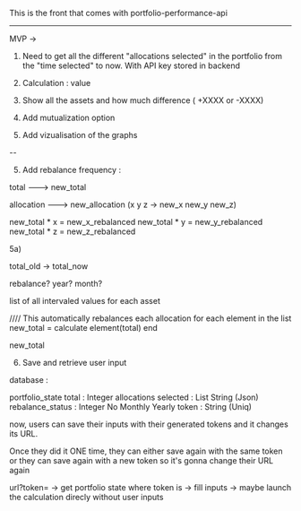 This is the front that comes with portfolio-performance-api

---------------------------------------------------

MVP ->

1) Need to get all the different "allocations selected" in the portfolio from the "time selected" to now. With API key stored in backend

2) Calculation : value

2) Show all the assets and how much difference ( +XXXX or -XXXX)

3) Add mutualization option

4) Add vizualisation of the graphs

--

5) Add rebalance frequency :

total ---> new_total

allocation ---> new_allocation
(x y z -> new_x new_y new_z)

new_total * x = new_x_rebalanced
new_total * y = new_y_rebalanced
new_total * z = new_z_rebalanced

5a)

total_old -> total_now

rebalance? year? month?

list of all intervaled values for each asset


//// This automatically rebalances each allocation
for each element in the list
    new_total = calculate element(total) 
end

new_total


6) Save and retrieve user input

database :

portfolio_state
    total : Integer
    allocations selected : List String (Json)
    rebalance_status : Integer
        No Monthly Yearly
    token : String (Uniq)

now, users can save their inputs with their generated tokens and it changes its URL.

Once they did it ONE time, they can either save again with the same token or they can save again
with a new token so it's gonna change their URL again

url?token=<token>
-> get portfolio state where token is <token>
-> fill inputs
-> maybe launch the calculation direcly without user inputs
